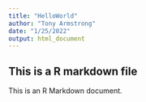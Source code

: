 ```yaml
---
title: "HelloWorld"
author: "Tony Armstrong"
date: "1/25/2022"
output: html_document
---
```


## This is a R markdown file

This is an R Markdown document.